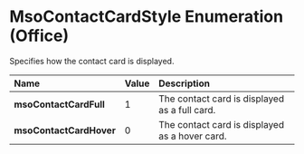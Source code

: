 
# MsoContactCardStyle Enumeration (Office)

Specifies how the contact card is displayed.



|**Name**|**Value**|**Description**|
|:-----|:-----|:-----|
| **msoContactCardFull**|1|The contact card is displayed as a full card.|
| **msoContactCardHover**|0|The contact card is displayed as a hover card.|
